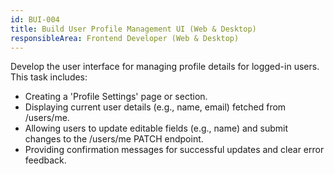 ```yaml
---
id: BUI-004
title: Build User Profile Management UI (Web & Desktop)
responsibleArea: Frontend Developer (Web & Desktop)
---
```

Develop the user interface for managing profile details for logged-in users. This task includes:
*   Creating a 'Profile Settings' page or section.
*   Displaying current user details (e.g., name, email) fetched from /users/me.
*   Allowing users to update editable fields (e.g., name) and submit changes to the /users/me PATCH endpoint.
*   Providing confirmation messages for successful updates and clear error feedback.